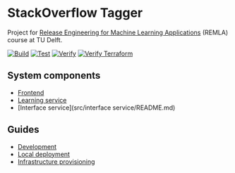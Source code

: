 # StackOverflow Tagger

Project for [Release Engineering for Machine Learning Applications](https://se.ewi.tudelft.nl/remla/2022/)
(REMLA) course at TU Delft.

[![Build](https://github.com/remla2022/stackoverflow-tagger/actions/workflows/build.yml/badge.svg)](https://github.com/remla2022/stackoverflow-tagger/actions/workflows/build.yml)
[![Test](https://github.com/remla2022/stackoverflow-tagger/actions/workflows/test.yml/badge.svg)](https://github.com/remla2022/stackoverflow-tagger/actions/workflows/test.yml)
[![Verify](https://github.com/remla2022/stackoverflow-tagger/actions/workflows/verify.yml/badge.svg)](https://github.com/remla2022/stackoverflow-tagger/actions/workflows/verify.yml)
[![Verify Terraform](https://github.com/remla2022/stackoverflow-tagger/actions/workflows/verify-terraform.yml/badge.svg)](https://github.com/remla2022/stackoverflow-tagger/actions/workflows/verify-terraform.yml)

## System components

* [Frontend](frontend/README.md)
* [Learning service](src/learning_service/README.md)
* [Interface service](src/interface service/README.md)

## Guides

* [Development](dev/README.md)
* [Local deployment](dist/README.md)
* [Infrastructure provisioning](terraform/README.md)
